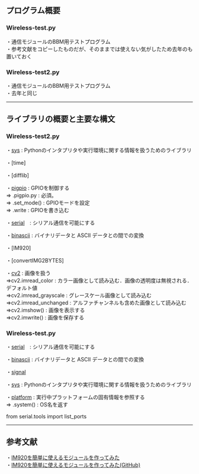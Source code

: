 ## プログラム概要
### Wireless-test.py
・通信モジュールのBBM用テストプログラム<br>
・参考文献をコピーしたものだが、そのままでは使えない気がしたため去年のも置いておく

### Wireless-test2.py
・通信モジュールのBBM用テストプログラム<br>
・去年と同じ

***
## ライブラリの概要と主要な構文
### Wireless-test2.py
・[sys](https://qiita.com/jp0003menegi/items/fbf407af7d294c09481a) : Pythonのインタプリタや実行環境に関する情報を扱うためのライブラリ<br>

・[time]

・[difflib]

・[pigpio](http://abyz.me.uk/rpi/pigpio/python.html) : GPIOを制御する<br>
⇒ .pigpio.py : 必須。<br>
⇒ .set_mode() : GPIOモードを設定<br>
⇒ .write : GPIOを書き込む<br>

・[serial](https://qiita.com/kosystem/items/0023cfee941fdf099087)　: シリアル通信を可能にする<br>

・[binascii](https://docs.python.org/ja/3/library/binascii.html) : バイナリデータと ASCII データとの間での変換<br>

・[IM920]

・[convertIMG2BYTES]

・[cv2](http://labs.eecs.tottori-u.ac.jp/sd/Member/oyamada/OpenCV/html/py_tutorials/py_gui/py_image_display/py_image_display.html) : 画像を扱う<br>
⇒cv2.imread_color : カラー画像として読み込む．画像の透明度は無視される．デフォルト値<br>
⇒cv2.imread_grayscale : グレースケール画像として読み込む<br>
⇒cv2.imread_unchanged : アルファチャンネルも含めた画像として読み込む<br>
⇒cv2.imshow() : 画像を表示する<br>
⇒cv2.imwrite() : 画像を保存する<br>


### Wireless-test.py
・[serial](https://qiita.com/kosystem/items/0023cfee941fdf099087)　: シリアル通信を可能にする<br>

・[binascii](https://docs.python.org/ja/3/library/binascii.html) : バイナリデータと ASCII データとの間での変換<br>

・[signal]()<br>

・[sys](https://qiita.com/jp0003menegi/items/fbf407af7d294c09481a) : Pythonのインタプリタや実行環境に関する情報を扱うためのライブラリ<br>

・[platform](https://docs.python.org/ja/3/library/platform.html) : 実行中プラットフォームの固有情報を参照する<br>
⇒ .system() : OS名を返す

from serial.tools import list_ports

***
## 参考文献

・[IM920を簡単に使えるモジュールを作ってみた](https://www.autumn-color.com/archives/298)<br>
・[IM920を簡単に使えるモジュールを作ってみた(GitHub)](https://github.com/Momijinn/IM920MHz_Module)

